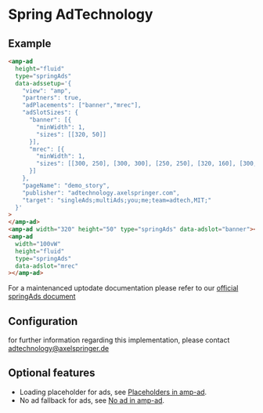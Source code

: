 # Spring AdTechnology

## Example

```html
<amp-ad
  height="fluid"
  type="springAds"
  data-adssetup='{
    "view": "amp",
    "partners": true,
    "adPlacements": ["banner","mrec"],
    "adSlotSizes": {
      "banner": [{
        "minWidth": 1,
        "sizes": [[320, 50]]
      }],
      "mrec": [{
        "minWidth": 1,
        "sizes": [[300, 250], [300, 300], [250, 250], [320, 160], [300, 150], [320, 50], [320, 75], [320, 80], [320, 100], [300, 100], [300, 50], [300, 75]]
      }]
    },
    "pageName": "demo_story",
    "publisher": "adtechnology.axelspringer.com",
    "target": "singleAds;multiAds;you;me;team=adtech,MIT;"
  }'
>
</amp-ad>
<amp-ad width="320" height="50" type="springAds" data-adslot="banner"></amp-ad>
<amp-ad
  width="100vW"
  height="fluid"
  type="springAds"
  data-adslot="mrec"
></amp-ad>
```

For a maintenanced uptodate documentation please refer to our
[official springAds document](https://github.com/spring-media/adsolutions-implementationReference/blob/master/publisher-amp-reference.md)

## Configuration

for further information regarding this implementation, please contact adtechnology@axelspringer.de

## Optional features

-   Loading placeholder for ads, see [Placeholders in amp-ad](https://amp.dev/documentation/components/amp-ad#placeholder).
-   No ad fallback for ads, see [No ad in amp-ad](https://amp.dev/documentation/components/amp-ad#no-ad-available).
